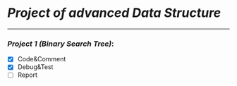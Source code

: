 # *Project of advanced Data Structure*
---
### *Project 1 (Binary Search Tree)*:
  - [x] Code&Comment
  - [x] Debug&Test
  - [ ] Report
